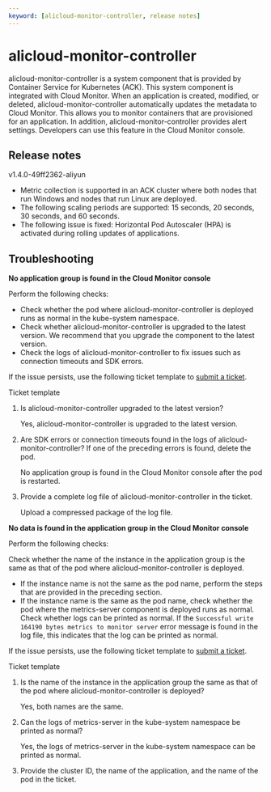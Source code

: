 ```yaml
---
keyword: [alicloud-monitor-controller, release notes]
---
```


# alicloud-monitor-controller

alicloud-monitor-controller is a system component that is provided by Container Service for Kubernetes \(ACK\). This system component is integrated with Cloud Monitor. When an application is created, modified, or deleted, alicloud-monitor-controller automatically updates the metadata to Cloud Monitor. This allows you to monitor containers that are provisioned for an application. In addition, alicloud-monitor-controller provides alert settings. Developers can use this feature in the Cloud Monitor console.

## Release notes

v1.4.0-49ff2362-aliyun

-   Metric collection is supported in an ACK cluster where both nodes that run Windows and nodes that run Linux are deployed.
-   The following scaling periods are supported: 15 seconds, 20 seconds, 30 seconds, and 60 seconds.
-   The following issue is fixed: Horizontal Pod Autoscaler \(HPA\) is activated during rolling updates of applications.

## Troubleshooting

**No application group is found in the Cloud Monitor console**

Perform the following checks:

-   Check whether the pod where alicloud-monitor-controller is deployed runs as normal in the kube-system namespace.
-   Check whether alicloud-monitor-controller is upgraded to the latest version. We recommend that you upgrade the component to the latest version.
-   Check the logs of alicloud-monitor-controller to fix issues such as connection timeouts and SDK errors.

If the issue persists, use the following ticket template to [submit a ticket](https://workorder-intl.console.aliyun.com/console.htm).

Ticket template

1.  Is alicloud-monitor-controller upgraded to the latest version?

    Yes, alicloud-monitor-controller is upgraded to the latest version.

2.  Are SDK errors or connection timeouts found in the logs of alicloud-monitor-controller? If one of the preceding errors is found, delete the pod.

    No application group is found in the Cloud Monitor console after the pod is restarted.

3.  Provide a complete log file of alicloud-monitor-controller in the ticket.

    Upload a compressed package of the log file.


**No data is found in the application group in the Cloud Monitor console**

Perform the following checks:

Check whether the name of the instance in the application group is the same as that of the pod where alicloud-monitor-controller is deployed.

-   If the instance name is not the same as the pod name, perform the steps that are provided in the preceding section.
-   If the instance name is the same as the pod name, check whether the pod where the metrics-server component is deployed runs as normal. Check whether logs can be printed as normal. If the `Successful write 164190 bytes metrics to monitor server` error message is found in the log file, this indicates that the log can be printed as normal.

If the issue persists, use the following ticket template to [submit a ticket](https://workorder-intl.console.aliyun.com/console.htm).

Ticket template

1.  Is the name of the instance in the application group the same as that of the pod where alicloud-monitor-controller is deployed?

    Yes, both names are the same.

2.  Can the logs of metrics-server in the kube-system namespace be printed as normal?

    Yes, the logs of metrics-server in the kube-system namespace can be printed as normal.

3.  Provide the cluster ID, the name of the application, and the name of the pod in the ticket.

